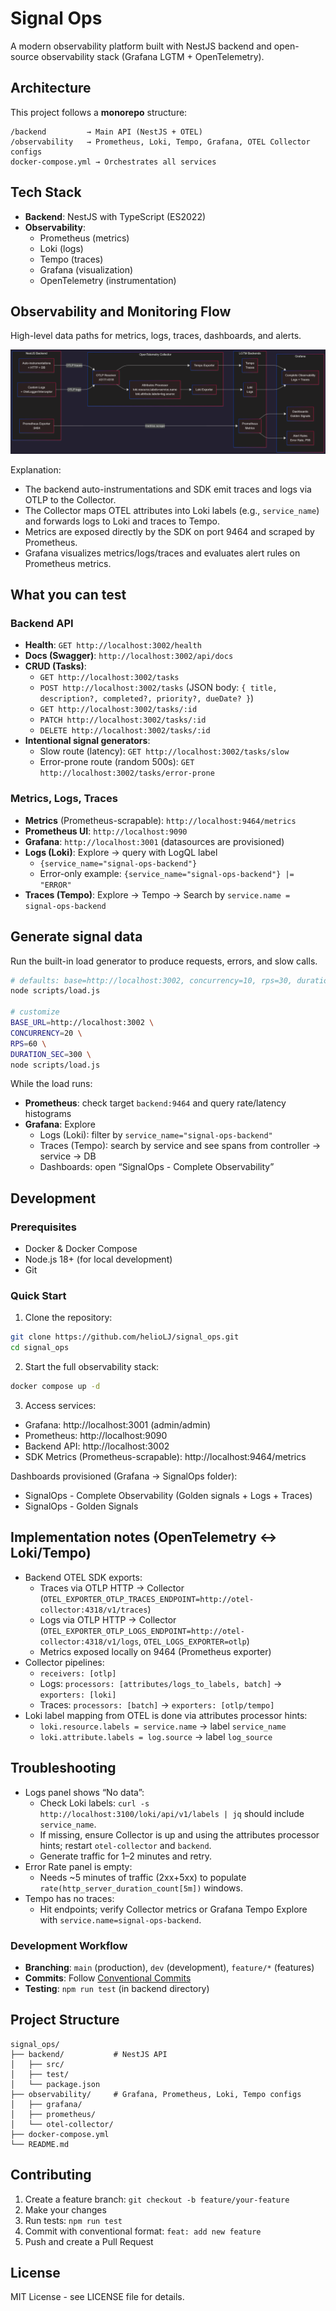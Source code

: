 # Signal Ops

A modern observability platform built with NestJS backend and open-source observability stack (Grafana LGTM + OpenTelemetry).

## Architecture

This project follows a **monorepo** structure:

```
/backend         → Main API (NestJS + OTEL)
/observability   → Prometheus, Loki, Tempo, Grafana, OTEL Collector configs
docker-compose.yml → Orchestrates all services
```

## Tech Stack

- **Backend**: NestJS with TypeScript (ES2022)
- **Observability**: 
  - Prometheus (metrics)
  - Loki (logs)
  - Tempo (traces)
  - Grafana (visualization)
  - OpenTelemetry (instrumentation)

## Observability and Monitoring Flow

High-level data paths for metrics, logs, traces, dashboards, and alerts.

<img alt="Observability and Monitoring Flow" src="./observability/flow.png"/>

Explanation:
- The backend auto-instrumentations and SDK emit traces and logs via OTLP to the Collector.
- The Collector maps OTEL attributes into Loki labels (e.g., `service_name`) and forwards logs to Loki and traces to Tempo.
- Metrics are exposed directly by the SDK on port 9464 and scraped by Prometheus.
- Grafana visualizes metrics/logs/traces and evaluates alert rules on Prometheus metrics.

## What you can test

### Backend API

- **Health**: `GET http://localhost:3002/health`
- **Docs (Swagger)**: `http://localhost:3002/api/docs`
- **CRUD (Tasks)**:
  - `GET http://localhost:3002/tasks`
  - `POST http://localhost:3002/tasks` (JSON body: `{ title, description?, completed?, priority?, dueDate? }`)
  - `GET http://localhost:3002/tasks/:id`
  - `PATCH http://localhost:3002/tasks/:id`
  - `DELETE http://localhost:3002/tasks/:id`
- **Intentional signal generators**:
  - Slow route (latency): `GET http://localhost:3002/tasks/slow`
  - Error-prone route (random 500s): `GET http://localhost:3002/tasks/error-prone`

### Metrics, Logs, Traces

- **Metrics** (Prometheus-scrapable): `http://localhost:9464/metrics`
- **Prometheus UI**: `http://localhost:9090`
- **Grafana**: `http://localhost:3001` (datasources are provisioned)
- **Logs (Loki)**: Explore → query with LogQL label
  - `{service_name="signal-ops-backend"}`
  - Error-only example: `{service_name="signal-ops-backend"} |= "ERROR"`
- **Traces (Tempo)**: Explore → Tempo → Search by `service.name = signal-ops-backend`

## Generate signal data

Run the built-in load generator to produce requests, errors, and slow calls.

```bash
# defaults: base=http://localhost:3002, concurrency=10, rps=30, duration=180s
node scripts/load.js

# customize
BASE_URL=http://localhost:3002 \
CONCURRENCY=20 \
RPS=60 \
DURATION_SEC=300 \
node scripts/load.js
```

While the load runs:
- **Prometheus**: check target `backend:9464` and query rate/latency histograms
- **Grafana**: Explore
  - Logs (Loki): filter by `service_name="signal-ops-backend"`
  - Traces (Tempo): search by service and see spans from controller → service → DB
  - Dashboards: open “SignalOps - Complete Observability”

## Development

### Prerequisites

- Docker & Docker Compose
- Node.js 18+ (for local development)
- Git

### Quick Start

1. Clone the repository:
```bash
git clone https://github.com/helioLJ/signal_ops.git
cd signal_ops
```

2. Start the full observability stack:
```bash
docker compose up -d
```

3. Access services:
- Grafana: http://localhost:3001 (admin/admin)
- Prometheus: http://localhost:9090
- Backend API: http://localhost:3002
- SDK Metrics (Prometheus-scrapable): http://localhost:9464/metrics

Dashboards provisioned (Grafana → SignalOps folder):
- SignalOps - Complete Observability (Golden signals + Logs + Traces)
- SignalOps - Golden Signals

## Implementation notes (OpenTelemetry ↔ Loki/Tempo)

- Backend OTEL SDK exports:
  - Traces via OTLP HTTP → Collector (`OTEL_EXPORTER_OTLP_TRACES_ENDPOINT=http://otel-collector:4318/v1/traces`)
  - Logs via OTLP HTTP → Collector (`OTEL_EXPORTER_OTLP_LOGS_ENDPOINT=http://otel-collector:4318/v1/logs`, `OTEL_LOGS_EXPORTER=otlp`)
  - Metrics exposed locally on 9464 (Prometheus exporter)
- Collector pipelines:
  - `receivers: [otlp]`
  - Logs: `processors: [attributes/logs_to_labels, batch]` → `exporters: [loki]`
  - Traces: `processors: [batch]` → `exporters: [otlp/tempo]`
- Loki label mapping from OTEL is done via attributes processor hints:
  - `loki.resource.labels = service.name` → label `service_name`
  - `loki.attribute.labels = log.source` → label `log_source`

## Troubleshooting

- Logs panel shows “No data”:
  - Check Loki labels: `curl -s http://localhost:3100/loki/api/v1/labels | jq` should include `service_name`.
  - If missing, ensure Collector is up and using the attributes processor hints; restart `otel-collector` and `backend`.
  - Generate traffic for 1–2 minutes and retry.
- Error Rate panel is empty:
  - Needs ~5 minutes of traffic (2xx+5xx) to populate `rate(http_server_duration_count[5m])` windows.
- Tempo has no traces:
  - Hit endpoints; verify Collector metrics or Grafana Tempo Explore with `service.name=signal-ops-backend`.

### Development Workflow

- **Branching**: `main` (production), `dev` (development), `feature/*` (features)
- **Commits**: Follow [Conventional Commits](https://conventionalcommits.org/)
- **Testing**: `npm run test` (in backend directory)

## Project Structure

```
signal_ops/
├── backend/           # NestJS API
│   ├── src/
│   ├── test/
│   └── package.json
├── observability/     # Grafana, Prometheus, Loki, Tempo configs
│   ├── grafana/
│   ├── prometheus/
│   └── otel-collector/
├── docker-compose.yml
└── README.md
```

## Contributing

1. Create a feature branch: `git checkout -b feature/your-feature`
2. Make your changes
3. Run tests: `npm run test`
4. Commit with conventional format: `feat: add new feature`
5. Push and create a Pull Request

## License

MIT License - see LICENSE file for details.
